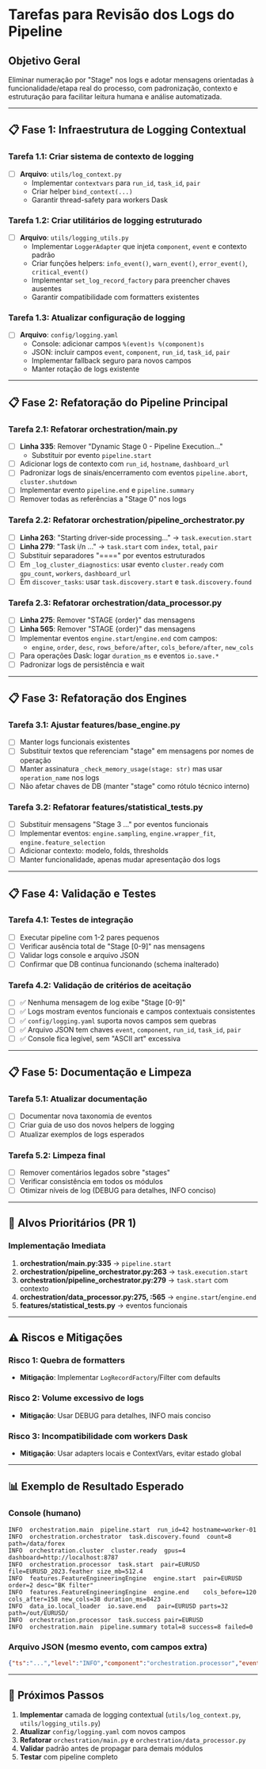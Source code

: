 # Tarefas para Revisão dos Logs do Pipeline

## Objetivo Geral
Eliminar numeração por "Stage" nos logs e adotar mensagens orientadas à funcionalidade/etapa real do processo, com padronização, contexto e estruturação para facilitar leitura humana e análise automatizada.

---

## 📋 Fase 1: Infraestrutura de Logging Contextual

### Tarefa 1.1: Criar sistema de contexto de logging
- [ ] **Arquivo**: `utils/log_context.py`
  - Implementar `contextvars` para `run_id`, `task_id`, `pair`
  - Criar helper `bind_context(...)`
  - Garantir thread-safety para workers Dask

### Tarefa 1.2: Criar utilitários de logging estruturado
- [ ] **Arquivo**: `utils/logging_utils.py`
  - Implementar `LoggerAdapter` que injeta `component`, `event` e contexto padrão
  - Criar funções helpers: `info_event()`, `warn_event()`, `error_event()`, `critical_event()`
  - Implementar `set_log_record_factory` para preencher chaves ausentes
  - Garantir compatibilidade com formatters existentes

### Tarefa 1.3: Atualizar configuração de logging
- [ ] **Arquivo**: `config/logging.yaml`
  - Console: adicionar campos `%(event)s %(component)s`
  - JSON: incluir campos `event`, `component`, `run_id`, `task_id`, `pair`
  - Implementar fallback seguro para novos campos
  - Manter rotação de logs existente

---

## 📋 Fase 2: Refatoração do Pipeline Principal

### Tarefa 2.1: Refatorar orchestration/main.py
- [ ] **Linha 335**: Remover "Dynamic Stage 0 - Pipeline Execution..." 
  - Substituir por evento `pipeline.start`
- [ ] Adicionar logs de contexto com `run_id`, `hostname`, `dashboard_url`
- [ ] Padronizar logs de sinais/encerramento com eventos `pipeline.abort`, `cluster.shutdown`
- [ ] Implementar evento `pipeline.end` e `pipeline.summary`
- [ ] Remover todas as referências a "Stage 0" nos logs

### Tarefa 2.2: Refatorar orchestration/pipeline_orchestrator.py
- [ ] **Linha 263**: "Starting driver-side processing..." → `task.execution.start`
- [ ] **Linha 279**: "Task i/n ..." → `task.start` com `index`, `total`, `pair`
- [ ] Substituir separadores "====" por eventos estruturados
- [ ] Em `_log_cluster_diagnostics`: usar evento `cluster.ready` com `gpu_count`, `workers`, `dashboard_url`
- [ ] Em `discover_tasks`: usar `task.discovery.start` e `task.discovery.found`

### Tarefa 2.3: Refatorar orchestration/data_processor.py
- [ ] **Linha 275**: Remover "STAGE {order}" das mensagens
- [ ] **Linha 565**: Remover "STAGE {order}" das mensagens
- [ ] Implementar eventos `engine.start`/`engine.end` com campos:
  - `engine`, `order`, `desc`, `rows_before/after`, `cols_before/after`, `new_cols`
- [ ] Para operações Dask: logar `duration_ms` e eventos `io.save.*`
- [ ] Padronizar logs de persistência e wait

---

## 📋 Fase 3: Refatoração dos Engines

### Tarefa 3.1: Ajustar features/base_engine.py
- [ ] Manter logs funcionais existentes
- [ ] Substituir textos que referenciam "stage" em mensagens por nomes de operação
- [ ] Manter assinatura `_check_memory_usage(stage: str)` mas usar `operation_name` nos logs
- [ ] Não afetar chaves de DB (manter "stage" como rótulo técnico interno)

### Tarefa 3.2: Refatorar features/statistical_tests.py
- [ ] Substituir mensagens "Stage 3 ..." por eventos funcionais
- [ ] Implementar eventos: `engine.sampling`, `engine.wrapper_fit`, `engine.feature_selection`
- [ ] Adicionar contexto: modelo, folds, thresholds
- [ ] Manter funcionalidade, apenas mudar apresentação dos logs

---

## 📋 Fase 4: Validação e Testes

### Tarefa 4.1: Testes de integração
- [ ] Executar pipeline com 1-2 pares pequenos
- [ ] Verificar ausência total de "Stage [0-9]" nas mensagens
- [ ] Validar logs console e arquivo JSON
- [ ] Confirmar que DB continua funcionando (schema inalterado)

### Tarefa 4.2: Validação de critérios de aceitação
- [ ] ✅ Nenhuma mensagem de log exibe "Stage [0-9]"
- [ ] ✅ Logs mostram eventos funcionais e campos contextuais consistentes
- [ ] ✅ `config/logging.yaml` suporta novos campos sem quebras
- [ ] ✅ Arquivo JSON tem chaves `event`, `component`, `run_id`, `task_id`, `pair`
- [ ] ✅ Console fica legível, sem "ASCII art" excessiva

---

## 📋 Fase 5: Documentação e Limpeza

### Tarefa 5.1: Atualizar documentação
- [ ] Documentar nova taxonomia de eventos
- [ ] Criar guia de uso dos novos helpers de logging
- [ ] Atualizar exemplos de logs esperados

### Tarefa 5.2: Limpeza final
- [ ] Remover comentários legados sobre "stages"
- [ ] Verificar consistência em todos os módulos
- [ ] Otimizar níveis de log (DEBUG para detalhes, INFO conciso)

---

## 🎯 Alvos Prioritários (PR 1)

### Implementação Imediata
1. **orchestration/main.py:335** → `pipeline.start`
2. **orchestration/pipeline_orchestrator.py:263** → `task.execution.start`
3. **orchestration/pipeline_orchestrator.py:279** → `task.start` com contexto
4. **orchestration/data_processor.py:275, :565** → `engine.start`/`engine.end`
5. **features/statistical_tests.py** → eventos funcionais

---

## ⚠️ Riscos e Mitigações

### Risco 1: Quebra de formatters
- **Mitigação**: Implementar `LogRecordFactory`/Filter com defaults

### Risco 2: Volume excessivo de logs
- **Mitigação**: Usar DEBUG para detalhes, INFO mais conciso

### Risco 3: Incompatibilidade com workers Dask
- **Mitigação**: Usar adapters locais e ContextVars, evitar estado global

---

## 📊 Exemplo de Resultado Esperado

### Console (humano)
```
INFO  orchestration.main  pipeline.start  run_id=42 hostname=worker-01
INFO  orchestration.orchestrator  task.discovery.found  count=8 path=/data/forex
INFO  orchestration.cluster  cluster.ready  gpus=4 dashboard=http://localhost:8787
INFO  orchestration.processor  task.start  pair=EURUSD file=EURUSD_2023.feather size_mb=512.4
INFO  features.FeatureEngineeringEngine  engine.start  pair=EURUSD order=2 desc="BK filter"
INFO  features.FeatureEngineeringEngine  engine.end    cols_before=120 cols_after=158 new_cols=38 duration_ms=8423
INFO  data_io.local_loader  io.save.end   pair=EURUSD parts=32 path=/out/EURUSD/
INFO  orchestration.processor  task.success pair=EURUSD
INFO  orchestration.main  pipeline.summary total=8 success=8 failed=0
```

### Arquivo JSON (mesmo evento, com campos extra)
```json
{"ts":"...","level":"INFO","component":"orchestration.processor","event":"task.start","run_id":42,"task_id":101,"pair":"EURUSD","filename":"EURUSD_2023.feather","size_mb":512.4}
```

---

## 🚀 Próximos Passos

1. **Implementar** camada de logging contextual (`utils/log_context.py`, `utils/logging_utils.py`)
2. **Atualizar** `config/logging.yaml` com novos campos
3. **Refatorar** `orchestration/main.py` e `orchestration/data_processor.py`
4. **Validar** padrão antes de propagar para demais módulos
5. **Testar** com pipeline completo
